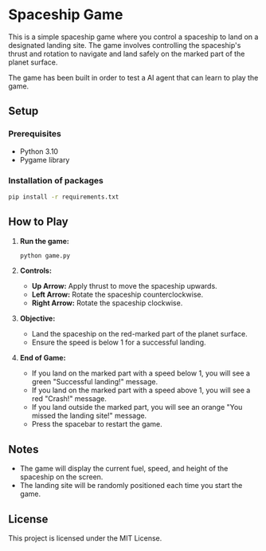 # Spaceship Game

This is a simple spaceship game where you control a spaceship to land on a designated landing site. The game involves controlling the spaceship's thrust and rotation to navigate and land safely on the marked part of the planet surface.

The game has been built in order to test a AI agent that can learn to play the game.

## Setup

### Prerequisites

- Python 3.10
- Pygame library

### Installation of packages

```bash
pip install -r requirements.txt
```

## How to Play

1. **Run the game:**

   ```sh
   python game.py
   ```

2. **Controls:**

   - **Up Arrow:** Apply thrust to move the spaceship upwards.
   - **Left Arrow:** Rotate the spaceship counterclockwise.
   - **Right Arrow:** Rotate the spaceship clockwise.

3. **Objective:**

   - Land the spaceship on the red-marked part of the planet surface.
   - Ensure the speed is below 1 for a successful landing.

4. **End of Game:**
   - If you land on the marked part with a speed below 1, you will see a green "Successful landing!" message.
   - If you land on the marked part with a speed above 1, you will see a red "Crash!" message.
   - If you land outside the marked part, you will see an orange "You missed the landing site!" message.
   - Press the spacebar to restart the game.

## Notes

- The game will display the current fuel, speed, and height of the spaceship on the screen.
- The landing site will be randomly positioned each time you start the game.

## License

This project is licensed under the MIT License.
